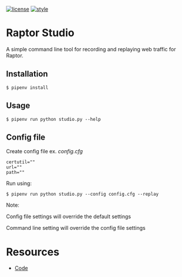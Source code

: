 [![license](https://img.shields.io/badge/license-MPL%202.0-blue.svg)](https://github.com/davehunt/raptor-studio/blob/master/LICENSE.txt)
[![style](https://img.shields.io/badge/code%20style-black-000000.svg)](https://github.com/ambv/black)

# Raptor Studio

A simple command line tool for recording and replaying web traffic for Raptor.


## Installation

```
$ pipenv install
```

## Usage

```
$ pipenv run python studio.py --help
```


## Config file
Create config file ex. *config.cfg*

```
certutil=""
url=""
path=""
```

Run using:
```
$ pipenv run python studio.py --config config.cfg --replay
```
Note:

Config file settings will override the default settings

Command line setting will override the config file settings

# Resources

- [Code](http://github.com/davehunt/raptor-studio)
